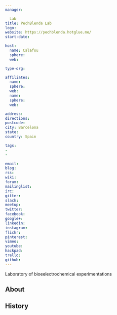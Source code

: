 ```yaml
---
manager:

  Lab
title: PechBlenda Lab
logo:
website: https://pechblenda.hotglue.me/
start-date:

host:
  name: Calafou
  sphere:
  web:

type-org:

affiliates:
  name:
  sphere:
  web:
  name:
  sphere:
  web:

address:
directions:
postcode:
city: Barcelona
state:
country: Spain

tags:
-
-

email:
blog:
rss:
wiki:
forum:
mailinglist:
irc:
gitter:
slack:
meetup:
twitter:
facebook:
google+:
linkedin:
instagram:
flickr:
pinterest:
vimeo:
youtube:
hackpad:
trello:
github:
---
```

Laboratory of bioeelectrochemical experimentations

## About

## History
